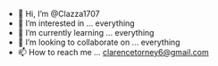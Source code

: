 - 👋 Hi, I’m @Clazza1707
- 👀 I’m interested in ... everything 
- 🌱 I’m currently learning ... everything 
- 💞️ I’m looking to collaborate on ...  everything 
- 📫 How to reach me ... clarencetorney6@gmail.com

<!---
Clazza1707/Clazza1707 is a ✨ special ✨ repository because its `README.md` (this file) appears on your GitHub profile.
You can click the Preview link to take a look at your changes.
--->
